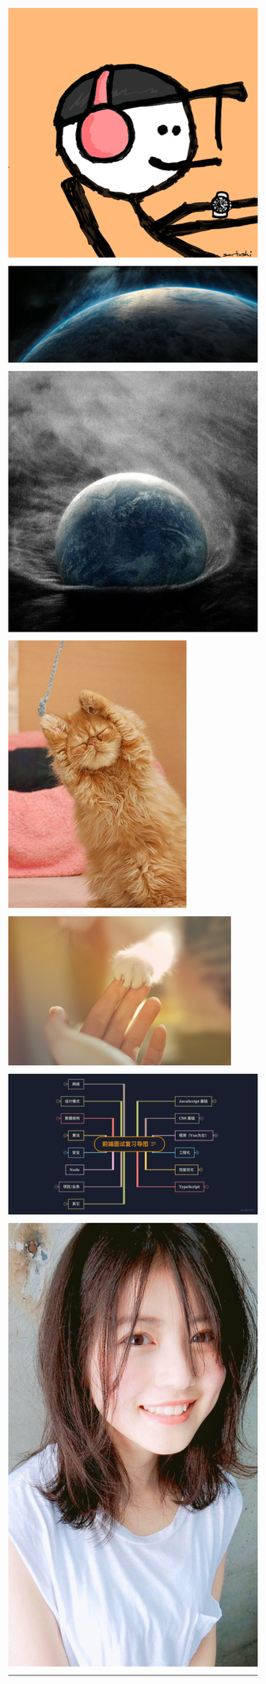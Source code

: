 ![head.jpg](../public/head.jpg)

![hero.jpg](../public/hero.jpg)

![bye.jpg](../public/images/bye.jpg)

![cat.png](../public/images/cat.png)

![hero.jpg](../public/images/hero.jpg)

![roadmap.png](../public/images/roadmap.png)

![yyds.png](../public/images/yyds.png)

---
<div style="display:none">

![favicon.ico](../public/favicon.ico)

![logo.ico](../public/logo.ico)

</div>
